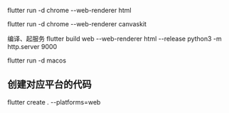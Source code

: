 

flutter run -d chrome --web-renderer html

flutter run -d chrome --web-renderer canvaskit

编译、起服务
flutter build web --web-renderer html --release
python3 -m http.server 9000


flutter run -d macos

## 创建对应平台的代码

flutter create . --platforms=web

